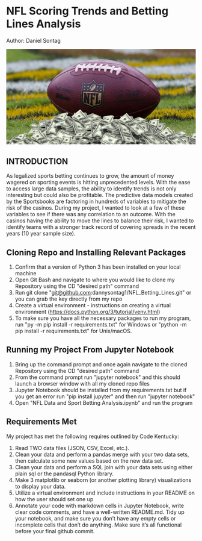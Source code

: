 # NFL Scoring Trends and Betting Lines Analysis
Author: Daniel Sontag

![Screenshot](Football-Pile-of-Cash.png)


## INTRODUCTION
As legalized sports betting continues to grow, the amount of money wagered on sporting events is hitting unprecedented levels. With the ease to access large data samples, the ability to identify trends is not only interesting but could also be profitable. The predictive data models created by the Sportsbooks are factoring in hundreds of variables to mitigate the risk of the casinos. During my project, I wanted to look at a few of these variables to see if there was any correlation to an outcome. With the casinos having the ability to move the lines to balance their risk, I wanted to identify teams with a stronger track record of covering spreads in the recent years (10 year sample size). 

## Cloning Repo and Installing Relevant Packages
1. Confirm that a version of Python 3 has been installed on your local machine
2. Open Git Bash and navigate to where you would like to clone my Repository using the CD "desired path" command
3. Run git clone "git@github.com:dannysontag1/NFL_Betting_Lines.git" or you can grab the key directly from my repo
4. Create a virtual environment - instructions on creating a virtual environment (https://docs.python.org/3/tutorial/venv.html)
5. To make sure you have all the necessary packages to run my program, run "py -m pip install -r requirements.txt" for Windows or "python -m pip install -r requirements.txt" for Unix/macOS. 

## Running my Project From Jupyter Notebook
1. Bring up the command prompt and once again navigate to the cloned Repository using the CD "desired path" command
2. From the command prompt run "jupyter notebook" and this should launch a browser window with all my cloned repo files
3. Jupyter Notebook should be installed from my requirements.txt but if you get an error run "pip install jupyter" and then run "jupyter notebook"
4. Open "NFL Data and Sport Betting Analysis.ipynb" and run the program

## Requirements Met
My project has met the following requires outlined by Code Kentucky:
1. Read TWO data files (JSON, CSV, Excel, etc.). 
2. Clean your data and perform a pandas merge with your two data sets, then calculate some new values based on the new data set.  
3. Clean your data and perform a SQL join with your data sets using either plain sql or the pandasql Python library.
4. Make 3 matplotlib or seaborn (or another plotting library) visualizations to display your data.
5. Utilize a virtual environment and include instructions in your README on how the user should set one up
6. Annotate your code with markdown cells in Jupyter Notebook, write clear code comments, and have a well-written README.md. Tidy up your notebook, and make sure you don’t have any empty cells or incomplete cells that don’t do anything. Make sure it’s all functional before your final github commit.

